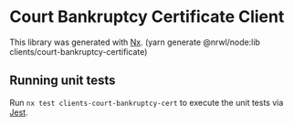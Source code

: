 <!-- gitbook-navigation: "Court Bankruptcy Certificate" -->

# Court Bankruptcy Certificate Client

This library was generated with [Nx](https://nx.dev). (yarn generate @nrwl/node:lib clients/court-bankruptcy-certificate)

## Running unit tests

Run `nx test clients-court-bankruptcy-cert` to execute the unit tests via [Jest](https://jestjs.io).
